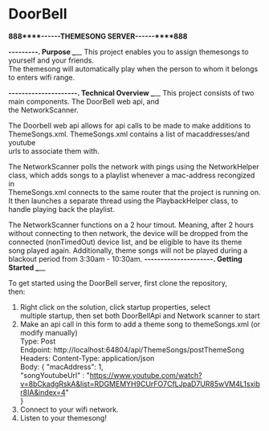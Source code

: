 # DoorBell
__888****------THEMESONG SERVER------****888__

__---------.
Purpose   \_____
This project enables you to assign themesongs to yourself and your friends.  
The themesong will automatically play when the person to whom it belongs   
to enters wifi range.  

__---------------------.
Technical Overview   \_____
This project consists of two main components.  The DoorBell web api, and   
the NetworkScanner.    

The Doorbell web api allows for api calls to be made to make additions to  
ThemeSongs.xml. ThemeSongs.xml contains a list of macaddresses/and youtube  
urls to associate them with. 

The NetworkScanner polls the network with pings using the NetworkHelper  
class, which adds songs to a playlist whenever a mac-address recongized in  
ThemeSongs.xml connects to the same router that the project is running on.  
It then launches a separate thread using the PlaybackHelper class, to  
handle playing back the playlist.   

The NetworkScanner functions on a 2 hour timout. Meaning, after 2 hours  
without connecting to then network, the device will be dropped from the  
connected (nonTimedOut) device list, and be eligible to have its theme  
song played again.  Additionally, theme songs will not be played during a  
blackout period from 3:30am - 10:30am.
__---------------------.
Getting Started      \_____

To get started using the DoorBell server, first clone the repository,  
then:  
1) Right click on the solution, click startup properties, select  
multiple startup, then set both DoorBellApi and Network scanner to start  
2) Make an api call in this form to add a theme song to themeSongs.xml  (or modify manually)  
Type: Post  
Endpoint: http://localhost:64804/api/ThemeSongs/postThemeSong  
Headers: Content-Type: application/json  
Body: 
{
  "macAddress": 1,  
  "songYoutubeUrl" : "https://www.youtube.com/watch?v=8bCkadgRskA&list=RDGMEMYH9CUrFO7CfLJpaD7UR85wVM4L1sxibr8IA&index=4"  
}  
3) Connect to your wifi network.   
4) Listen to your themesong!  
